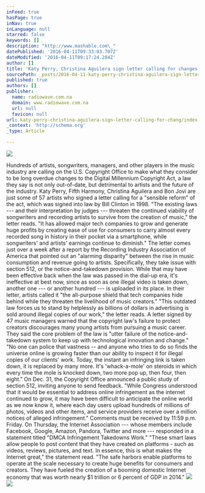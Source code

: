 ```yaml
---
inFeed: true
hasPage: true
inNav: true
inLanguage: null
starred: false
keywords: []
description: "http://www.mashable.com\_"
datePublished: '2016-04-11T09:33:03.707Z'
dateModified: '2016-04-11T09:17:24.284Z'
author: []
title: 'Katy Perry, Christina Aguilera sign letter calling for changes to copyright law '
sourcePath: _posts/2016-04-11-katy-perry-christina-aguilera-sign-letter-calling-for-chang.md
published: true
authors: []
publisher:
  name: radiowave.com.na
  domain: www.radiowave.com.na
  url: null
  favicon: null
url: katy-perry-christina-aguilera-sign-letter-calling-for-chang/index.html
_context: 'http://schema.org'
_type: Article

---
```

![](https://the-grid-user-content.s3-us-west-2.amazonaws.com/14f146a9-5e2b-43ed-ab5c-e151bb5dad8d.jpg)

Hundreds of artists, songwriters, managers, and other players in the music industry are calling on the U.S. Copyright Office to make what they consider to be long overdue changes to the Digital Millennium Copyright Act, a law they say is not only out-of-date, but detrimental to artists and the future of the industry.  Katy Perry, Fifth Harmony, Christina Aguilera and Bon Jovi are just some of 57 artists who signed a letter calling for a "sensible reform" of the act, which was signed into law by Bill Clinton in 1998\.  "The existing laws --- and their interpretation by judges --- threaten the continued viability of songwriters and recording artists to survive from the creation of music," the letter reads. "It has allowed major tech companies to grow and generate huge profits by creating ease of use for consumers to carry almost every recorded song in history in their pocket via a smartphone, while songwriters' and artists' earnings continue to diminish." The letter comes just over a week after a report by the Recording Industry Association of America that pointed out an "alarming disparity" between the rise in music consumption and revenue going to artists.  Specifically, they take issue with section 512, or the notice-and-takedown provision. While that may have been effective back when the law was passed in the dial-up era, it's ineffective at best now, since as soon as one illegal video is taken down, another one --- or another hundred --- is uploaded in its place. In their letter, artists called it "the all-purpose shield that tech companies hide behind while they threaten the livelihood of music creators."    "This outdated law forces us to stand by helplessly as billions of dollars in advertising is sold around illegal copies of our work," the letter reads.  A letter signed by 47 music managers warned that the copyright law's failure to protect creators discourages many young artists from pursuing a music career. They said the core problem of the law is "utter failure of the notice-and-takedown system to keep up with technological innovation and change."   "No one can police that vastness -- and anyone who tries to do so finds the universe online is growing faster than our ability to inspect it for illegal copies of our clients' work. Today, the instant an infringing link is taken down, it is replaced by many more. It's 'whack-a-mole' on steroids in which every time the mole is knocked down, two more pop up, then four, then eight." On Dec. 31, the Copyright Office announced a public study of section 512, inviting anyone to send feedback. "While Congress understood that it would be essential to address online infringement as the internet continued to grow, it may have been difficult to anticipate the online world as we now know it, where each day users upload hundreds of millions of photos, videos and other items, and service providers receive over a million notices of alleged infringement." Comments must be received by 11:59 p.m. Friday.  On Thursday, the Internet Association --- whose members include Facebook, Google, Amazon, Pandora, Twitter and more --- responded in a statement titled "DMCA Infringement Takedowns Work."    "These smart laws allow people to post content that they have created on platforms - such as videos, reviews, pictures, and text. In essence, this is what makes the Internet great," the statement read. "The safe harbors enable platforms to operate at the scale necessary to create huge benefits for consumers and creators. They have fueled the creation of a booming domestic Internet economy that was worth nearly $1 trillion or 6 percent of GDP in 2014."
![](https://the-grid-user-content.s3-us-west-2.amazonaws.com/76db257e-76c7-4943-96da-97f3f4ea71fb.jpg)
![](https://the-grid-user-content.s3-us-west-2.amazonaws.com/43162d37-5dd9-4a82-a8cd-72b656a06973.jpg)